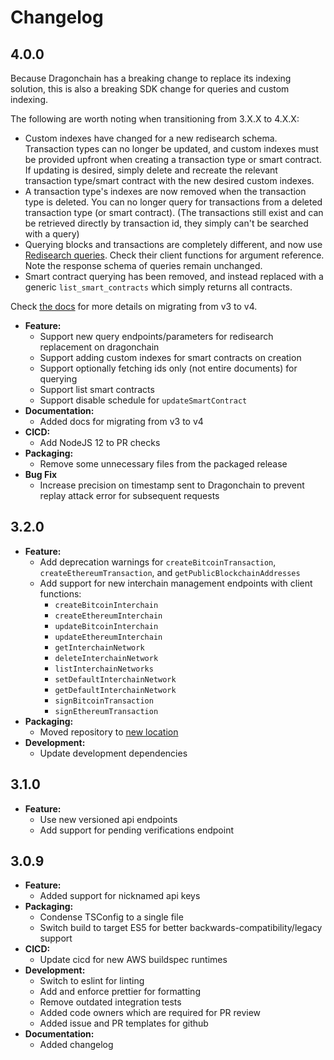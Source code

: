 # Changelog

## 4.0.0

Because Dragonchain has a breaking change to replace its indexing solution, this is also a breaking SDK change for queries and custom indexing.

The following are worth noting when transitioning from 3.X.X to 4.X.X:

- Custom indexes have changed for a new redisearch schema. Transaction types
  can no longer be updated, and custom indexes must be provided upfront when
  creating a transaction type or smart contract. If updating is desired,
  simply delete and recreate the relevant transaction type/smart contract
  with the new desired custom indexes.
- A transaction type's indexes are now removed when the transaction type is
  deleted. You can no longer query for transactions from a deleted transaction
  type (or smart contract). (The transactions still exist and can be retrieved
  directly by transaction id, they simply can't be searched with a query)
- Querying blocks and transactions are completely different, and now use
  [Redisearch queries](https://oss.redislabs.com/redisearch/Query_Syntax.html).
  Check their client functions for argument reference. Note the response schema
  of queries remain unchanged.
- Smart contract querying has been removed, and instead replaced with a generic
  `list_smart_contracts` which simply returns all contracts.

Check [the docs](https://node-sdk-docs.dragonchain.com/latest/) for more details on migrating from v3 to v4.

- **Feature:**
  - Support new query endpoints/parameters for redisearch replacement on dragonchain
  - Support adding custom indexes for smart contracts on creation
  - Support optionally fetching ids only (not entire documents) for querying
  - Support list smart contracts
  - Support disable schedule for `updateSmartContract`
- **Documentation:**
  - Added docs for migrating from v3 to v4
- **CICD:**
  - Add NodeJS 12 to PR checks
- **Packaging:**
  - Remove some unnecessary files from the packaged release
- **Bug Fix**
  - Increase precision on timestamp sent to Dragonchain to prevent replay attack error for subsequent requests

## 3.2.0

- **Feature:**
  - Add deprecation warnings for `createBitcoinTransaction`, `createEthereumTransaction`, and `getPublicBlockchainAddresses`
  - Add support for new interchain management endpoints with client functions:
    - `createBitcoinInterchain`
    - `createEthereumInterchain`
    - `updateBitcoinInterchain`
    - `updateEthereumInterchain`
    - `getInterchainNetwork`
    - `deleteInterchainNetwork`
    - `listInterchainNetworks`
    - `setDefaultInterchainNetwork`
    - `getDefaultInterchainNetwork`
    - `signBitcoinTransaction`
    - `signEthereumTransaction`
- **Packaging:**
  - Moved repository to [new location](https://github.com/dragonchain/dragonchain-sdk-javascript)
- **Development:**
  - Update development dependencies

## 3.1.0

- **Feature:**
  - Use new versioned api endpoints
  - Add support for pending verifications endpoint

## 3.0.9

- **Feature:**
  - Added support for nicknamed api keys
- **Packaging:**
  - Condense TSConfig to a single file
  - Switch build to target ES5 for better backwards-compatibility/legacy support
- **CICD:**
  - Update cicd for new AWS buildspec runtimes
- **Development:**
  - Switch to eslint for linting
  - Add and enforce prettier for formatting
  - Remove outdated integration tests
  - Added code owners which are required for PR review
  - Added issue and PR templates for github
- **Documentation:**
  - Added changelog
